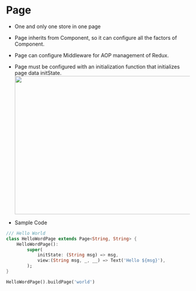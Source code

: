# Page

-   One and only one store in one page
-   Page inherits from Component, so it can configure all the factors of Component.
-   Page can configure Middleware for AOP management of Redux.
-   Page must be configured with an initialization function that initializes page data initState.
    <img src="https://img.alicdn.com/tfs/TB1ASfDJ9zqK1RjSZFHXXb3CpXa-1636-756.png" width="818px" height="378px">

-   Sample Code

```dart
/// Hello World
class HelloWordPage extends Page<String, String> {
    HelloWordPage():
        super(
            initState: (String msg) => msg,
            view:(String msg, _, __) => Text('Hello ${msg}'),
        );
}

HelloWordPage().buildPage('world')
```
